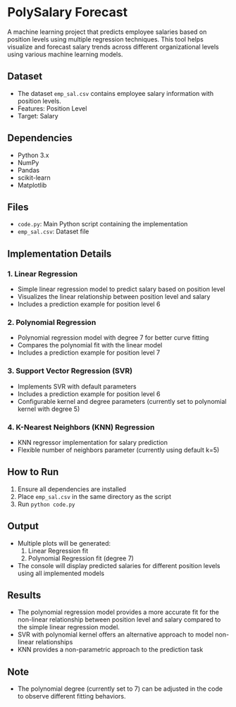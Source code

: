 # PolySalary Forecast

A machine learning project that predicts employee salaries based on position levels using multiple regression techniques. This tool helps visualize and forecast salary trends across different organizational levels using various machine learning models.

## Dataset
- The dataset `emp_sal.csv` contains employee salary information with position levels.
- Features: Position Level
- Target: Salary

## Dependencies
- Python 3.x
- NumPy
- Pandas
- scikit-learn
- Matplotlib

## Files
- `code.py`: Main Python script containing the implementation
- `emp_sal.csv`: Dataset file

## Implementation Details

### 1. Linear Regression
- Simple linear regression model to predict salary based on position level
- Visualizes the linear relationship between position level and salary
- Includes a prediction example for position level 6

### 2. Polynomial Regression
- Polynomial regression model with degree 7 for better curve fitting
- Compares the polynomial fit with the linear model
- Includes a prediction example for position level 7

### 3. Support Vector Regression (SVR)
- Implements SVR with default parameters
- Includes a prediction example for position level 6
- Configurable kernel and degree parameters (currently set to polynomial kernel with degree 5)

### 4. K-Nearest Neighbors (KNN) Regression
- KNN regressor implementation for salary prediction
- Flexible number of neighbors parameter (currently using default k=5)

## How to Run
1. Ensure all dependencies are installed
2. Place `emp_sal.csv` in the same directory as the script
3. Run `python code.py`

## Output
- Multiple plots will be generated:
  1. Linear Regression fit
  2. Polynomial Regression fit (degree 7)
- The console will display predicted salaries for different position levels using all implemented models

## Results
- The polynomial regression model provides a more accurate fit for the non-linear relationship between position level and salary compared to the simple linear regression model.
- SVR with polynomial kernel offers an alternative approach to model non-linear relationships
- KNN provides a non-parametric approach to the prediction task

## Note
- The polynomial degree (currently set to 7) can be adjusted in the code to observe different fitting behaviors.
